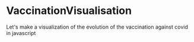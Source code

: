 # VaccinationVisualisation
Let's make a visualization of the evolution of the vaccination against covid in javascript 
